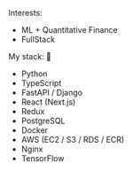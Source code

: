 Interests:
- ML + Quantitative Finance
- FullStack

My stack: 📖 
- Python
- TypeScript
- FastAPI / Django
- React (Next.js)
- Redux
- PostgreSQL
- Docker
- AWS (EC2 / S3 / RDS / ECR)
- Nginx
- TensorFlow
